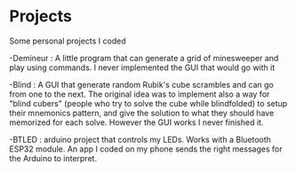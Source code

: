 # Projects
Some personal projects I coded 

-Demineur : A little program that can generate a grid of minesweeper and play using commands. I never implemented the GUI that would go with it

-Blind : A GUI that generate random Rubik's cube scrambles and can go from one to the next. The original idea was to implement also a way for "blind cubers" (people who try to solve the cube while blindfolded) to setup their mnemonics pattern, and give the solution to what they should have memorized for each solve. However the GUI works I never finished it.

-BTLED : arduino project that controls my LEDs. Works with a Bluetooth ESP32 module. An app I coded on my phone sends the right messages for the Arduino to interpret.
